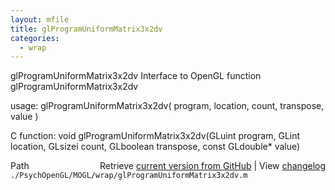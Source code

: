 ```yaml
---
layout: mfile
title: glProgramUniformMatrix3x2dv
categories:
  - wrap
---
```


glProgramUniformMatrix3x2dv  Interface to OpenGL function glProgramUniformMatrix3x2dv

usage:  glProgramUniformMatrix3x2dv\( program, location, count, transpose, value \)

C function:  void glProgramUniformMatrix3x2dv\(GLuint program, GLint location, GLsizei count, GLboolean transpose, const GLdouble\* value\)


<div class="code_header" style="text-align:right;">
  <span style="float:left;">Path&nbsp;&nbsp;</span> <span class="counter">Retrieve <a href=
  "https://raw.github.com/Psychtoolbox-3/Psychtoolbox-3/beta/./PsychOpenGL/MOGL/wrap/glProgramUniformMatrix3x2dv.m">current version from GitHub</a> | View <a href=
  "https://github.com/Psychtoolbox-3/Psychtoolbox-3/commits/beta/./PsychOpenGL/MOGL/wrap/glProgramUniformMatrix3x2dv.m">changelog</a></span>
</div>
<div class="code">
  <code>./PsychOpenGL/MOGL/wrap/glProgramUniformMatrix3x2dv.m</code>
</div>
